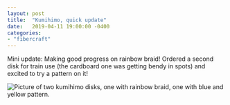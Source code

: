 ```yaml
---
layout: post
title:  "Kumihimo, quick update"
date:   2019-04-11 19:00:00 -0400
categories: 
- "fibercraft"
---
```


Mini update: Making good progress on rainbow braid! Ordered a second disk for train use (the cardboard one was getting bendy in spots) and excited to try a pattern on it!


![Picture of two kumihimo disks, one with rainbow braid, one with blue and yellow pattern.]({{site.url}}{{site.baseurl}}/images/kumihimo_apr_21/two_wheels.jpg "A 28-strand kumihimo rainbow braid and a 16-strand blue and yellow braid")